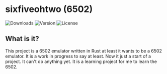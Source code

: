 # sixfiveohtwo (6502)

![Downloads](https://img.shields.io/crates/d/sixfiveohtwo.svg)
![Version](https://img.shields.io/crates/v/sixfiveohtwo.svg)
![License](https://img.shields.io/crates/l/sixfiveohtwo.svg)

## What is it?

This project is a 6502 emulator written in Rust at least it wants to be a 6502 emulator. It is a work in progress to say at least. Now it just a start of a project. It can't do anything yet. It is a learning project for me to learn the 6502.
